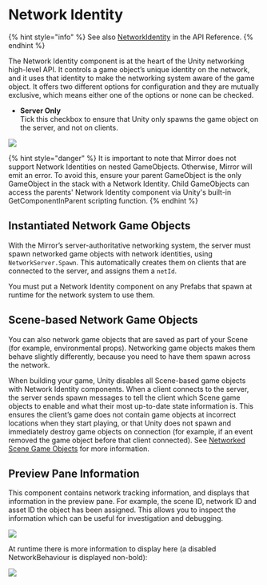 # Network Identity

{% hint style="info" %}
See also [NetworkIdentity](https://storage.googleapis.com/mirror-api-docs/html/d3/d88/class\_mirror\_1\_1\_network\_identity.html) in the API Reference.
{% endhint %}

The Network Identity component is at the heart of the Unity networking high-level API. It controls a game object’s unique identity on the network, and it uses that identity to make the networking system aware of the game object. It offers two different options for configuration and they are mutually exclusive, which means either one of the options or none can be checked.

* **Server Only**\
  &#x20;Tick this checkbox to ensure that Unity only spawns the game object on the server, and not on clients.

![](<../../.gitbook/assets/image (50).png>)

{% hint style="danger" %}
It is important to note that Mirror does not support Network Identities on nested GameObjects. Otherwise, Mirror will emit an error. To avoid this, ensure your parent GameObject is the only GameObject in the stack with a Network Identity. Child GameObjects can access the parents' Network Identity component via Unity's built-in GetComponentInParent scripting function.
{% endhint %}

## Instantiated Network Game Objects <a href="#instantiated-network-game-objects" id="instantiated-network-game-objects"></a>

With the Mirror’s server-authoritative networking system, the server must spawn networked game objects with network identities, using `NetworkServer.Spawn`. This automatically creates them on clients that are connected to the server, and assigns them a `netId`.

You must put a Network Identity component on any Prefabs that spawn at runtime for the network system to use them.

## Scene-based Network Game Objects <a href="#scene-based-network-game-objects" id="scene-based-network-game-objects"></a>

You can also network game objects that are saved as part of your Scene (for example, environmental props). Networking game objects makes them behave slightly differently, because you need to have them spawn across the network.

When building your game, Unity disables all Scene-based game objects with Network Identity components. When a client connects to the server, the server sends spawn messages to tell the client which Scene game objects to enable and what their most up-to-date state information is. This ensures the client’s game does not contain game objects at incorrect locations when they start playing, or that Unity does not spawn and immediately destroy game objects on connection (for example, if an event removed the game object before that client connected). See [Networked Scene Game Objects](../guides/gameobjects/scene-gameobjects.md) for more information.

## Preview Pane Information <a href="#preview-pane-information" id="preview-pane-information"></a>

This component contains network tracking information, and displays that information in the preview pane. For example, the scene ID, network ID and asset ID the object has been assigned. This allows you to inspect the information which can be useful for investigation and debugging.

![](<../../.gitbook/assets/image (132).png>)

At runtime there is more information to display here (a disabled NetworkBehaviour is displayed non-bold):

![](<../../.gitbook/assets/image (117).png>)
